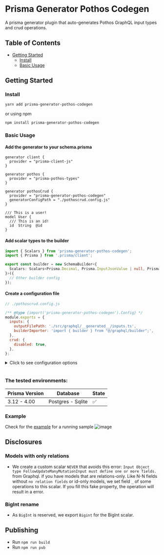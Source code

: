 # Prisma Generator Pothos Codegen

A prisma generator plugin that auto-generates Pothos GraphQL input types and crud operations.

## Table of Contents

- [Getting Started](#getting-started)
  - [Install](#install)
  - [Basic Usage](#basic-usage)

## Getting Started

### Install

```sh
yarn add prisma-generator-pothos-codegen
```

or using npm

```sh
npm install prisma-generator-pothos-codegen
```

### Basic Usage

#### Add the generator to your schema.prisma

```
generator client {
  provider = "prisma-client-js"
}

generator pothos {
  provider = "prisma-pothos-types"
}

generator pothosCrud {
  provider = "prisma-generator-pothos-codegen"
  generatorConfigPath = "./pothoscrud.config.js"
}

/// This is a user!
model User {
  /// This is an id!
  id  String  @id
}
```

#### Add scalar types to the builder

```ts
import { Scalars } from 'prisma-generator-pothos-codegen';
import { Prisma } from '.prisma/client';

export const builder = new SchemaBuilder<{
  Scalars: Scalars<Prisma.Decimal, Prisma.InputJsonValue | null, Prisma.InputJsonValue>;
}>({
  // Other builder config
});
```

#### Create a configuration file

```js
// ./pothoscrud.config.js

/** @type {import('prisma-generator-pothos-codegen').Config} */
module.exports = {
  inputs: {
    outputFilePath: './src/graphql/__generated__/inputs.ts',
    builderImporter: 'import { builder } from "@/graphql/builder";',
  },
  crud: {
    disabled: true,
  },
};
```

<details>
  <summary>Click to see configuration options</summary>
  
  ```ts
  {
    /** Input type generation config */
    inputs?: {
      /** How to import the Prisma namespace. Default: `'import { Prisma } from ".prisma/client"'` */
      prismaImporter?: string;
      /** How to import the Pothos builder. Overrides global builderImporter config. Default: `'import { builder } from "./builder"'` */
      builderImporter?: string;
      /** Path to generate the inputs file to from project root. Default: './generated/inputs.ts' */
      outputFilePath?: string;
      /** List of excluded scalars from generated output */
      excludeScalars?: string[];
      /** A function to replace generated source. Combined with global replacer config */
      replacer?: Replacer;
    };
    /** CRUD generation config */
    crud?: {
      /** Disable generaton of crud. Default: `false` */
      disabled?: boolean;
      /** How to import the Pothos builder. Overrides global builderImporter config. Default: `'import { builder } from "./builder"'` */
      builderImporter?: string;
      /** How to import the inputs. Default `'import * as Inputs from "../inputs"'` */
      inputsImporter?: string;
      /** Directory to generate crud code into from project root. Default: `'./generated'` */
      outputDir?: string;
      /** A function to replace generated source. Combined with global replacer config */
      replacer?: Replacer;
      resolversImports?: string; // default: what to import inside resolver
      dbCaller?: string; // how to call prisma. default: context.db
    };
    /** Global config */
    global?: {
      /** A function to replace generated source */
      replacer?: Replacer;
      /** How to import the Pothos builder. Default: `'import { builder } from "./builder"'` */
      builderImporter?: string;
    };
  }
```

<!-- TODO update examples -->

See example: [click here](/examples/inputs-simple-sqlite/src/schema/configs.ts)

</details>

<br />

### The tested environments:

| **Prisma Version** | **Database**      | **State** |
| ------------------ | ----------------- | --------- |
| 3.12 - 4.00        | Postgres - Sqlite | ✅        |

### Example

Check for the [example](/examples/inputs-simple-sqlite) for a running sample
![image](https://user-images.githubusercontent.com/8796757/178087266-0a852f43-a7b5-48a0-bc13-a3ece9788457.png)

## Disclosures

### Models with only relations

- We create a custom scalar `NEVER` that avoids this error: `Input Object type FollowUpdateManyMutationInput must define one or more fields.` from Graphql. if you have models that are relations-only. Like N-N fields without `no relation fields` or id-only models, we set field `_` of some operations to this scalar. If you fill this fake property, the operation will result in a error.

### BigInt rename

- As `BigInt` is reserved, we export `Bigint` for the BigInt scalar.

## Publishing

- Run `npm run build`
- Run `npm run pub`

```

```
